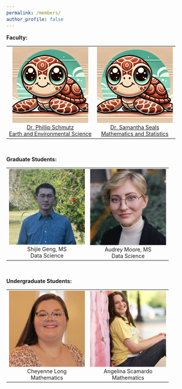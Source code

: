 ```yaml
---
permalink: /members/
author_profile: false
---
```


<b>Faculty:</b><br>

<table style="border: none; border-collapse: collapse; width: 100%;">
  <tr>
    <td style="text-align:center; border: none;">
      <img src="https://raw.githubusercontent.com/CGMlabUWF/cgmlabuwf.github.io/refs/heads/master/files/headshots/turtle.png" width="200"><br><a href="https://jpmorganlab.weebly.com/">Dr. Phillip Schmutz</a><br><a href="https://uwf.edu/hmcse/departments/earth-and-environmental-sciences/">Earth and Environmental Science</a>
    </td>
    <td style="text-align:center; border: none;">
      <img src="https://raw.githubusercontent.com/CGMlabUWF/cgmlabuwf.github.io/refs/heads/master/files/headshots/turtle.png" width="200"><br><a href="https://sealslab.github.io/">Dr. Samantha Seals<br> <a href="https://uwf.edu/mathstat">Mathematics and Statistics</a>
    </td>
  </tr>
</table><br>

<b>Graduate Students:</b><br>

<table style="border: none; border-collapse: collapse; width: 100%;">
  <tr>
    <td style="text-align:center; border: none;">
      <img src="https://raw.githubusercontent.com/sealslab/sealslab.github.io/refs/heads/master/files/headshots/geng_shijie.png" width="200"><br>Shijie Geng, MS<br>Data Science
    </td>
    <td style="text-align:center; border: none;">
      <img src="https://raw.githubusercontent.com/sealslab/sealslab.github.io/refs/heads/master/files/headshots/moore_audrey.jpg" width="200"><br>Audrey Moore, MS<br>Data Science
    </td>
  </tr>
</table><br>


<b>Undergraduate Students:</b><br>

<table style="border: none; border-collapse: collapse; width: 100%;">
  <tbody>
    <tr>
      <td style="text-align:center; border: none;">
        <img src="https://raw.githubusercontent.com/sealslab/sealslab.github.io/refs/heads/master/files/headshots/long_cheyenne.jpeg" width="200"><br>Cheyenne Long<br>Mathematics
      </td>
      <td style="text-align:center; border: none;">
        <img src="https://raw.githubusercontent.com/sealslab/sealslab.github.io/refs/heads/master/files/headshots/scamardo_angelina.jpg" width="200"><br>Angelina Scamardo<br>Mathematics
      </td>
    </tr>
  </tbody>
</table>


